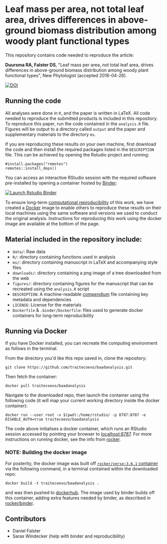 # Leaf mass per area, not total leaf area, drives differences in above-ground biomass distribution among woody plant functional types

This repository contains code needed to reproduce the article:

**Duursma RA, Falster DS**, "Leaf mass per area, not total leaf area, drives differences in above-ground biomass distribution among woody plant functional types", New Phytologist (accepted 2016-04-28).

[![DOI](https://zenodo.org/badge/11128/RemkoDuursma/baadanalysis.svg)](https://zenodo.org/badge/latestdoi/11128/RemkoDuursma/baadanalysis)

## Running the code

All analyses were done in `R`, and the paper is written in LaTeX. All code needed to reproduce the submitted products is included in this repository. To reproduce this paper, run the code contained in the `analysis.R` file. Figures will be output to a directory called `output` and the paper and supplementary materials to the directory `ms`.

If you are reproducing these results on your own machine, first download the code and then install the required packages listed in the `DESCRIPTION` file. This can be achieved by opening the Rstudio project and running:

```{r}
#install.packages("remotes")
remotes::install_deps()
```

You can access an interactive RStudio session with the required software pre-installed by opening a container hosted by [Binder](http://mybinder.org): 

[![Launch Rstudio Binder](http://mybinder.org/badge_logo.svg)](https://mybinder.org/v2/gh/traitecoevo/baadanalysis/master?urlpath=rstudio)

To ensure long-term [computational reproducibility](https://www.britishecologicalsociety.org/wp-content/uploads/2017/12/guide-to-reproducible-code.pdf) of this work, we have created a [Docker](http://dockerhub.com) image to enable others to reproduce these results on their local machines using the same software and versions we used to conduct the original analysis. Instructions for reproducing this work using the docker image are available at the bottom of the page. 

## Material included in the repository include:

- `data/`: Raw data
- `R/`: directory containing functions used in analysis
- `ms/`: directory containing manuscript in LaTeX and accompanying style files 
- `downloads/`: directory containing a png image of a tree downloaded from the web
- `figures/`: directory containing figures for the manuscript that can be recreated using the `analysis.R` script
- `DESCRIPTION`: A machine-readable [compendium]() file containing key metadata and dependencies 
- `LICENSE`: License for the materials
- `Dockerfile` & `.binder/Dockerfile`: files used to generate docker containers for long-term reproducibility

## Running via Docker

If you have Docker installed, you can recreate the computing environment as follows in the terminal. 

From the directory you'd like this repo saved in, clone the repository:

```
git clone https://github.com/traitecoevo/baadanalysis.git
```

Then fetch the container:

```
docker pull traitecoevo/baadanalysis
```

Navigate to the downloaded repo, then launch the container using the following code (it will map your current working directory inside the docker container): 

```
docker run --user root -v $(pwd):/home/rstudio/ -p 8787:8787 -e DISABLE_AUTH=true traitecoevo/baadanalysis
```

The code above initialises a docker container, which runs an RStudio session accessed by pointing your browser to [localhost:8787](http://localhost:8787). For more instructions on running docker, see the info from [rocker](https://hub.docker.com/r/rocker/rstudio).

### NOTE: Building the docker image

For posterity, the docker image was built off [`rocker/verse:3.6.1` container](https://hub.docker.com/r/rocker/verse) via the following command, in a terminal contained within the downloaded repo:

```
docker build -t traitecoevo/baadanalysis .
```

and was then pushed to [dockerhub](https://cloud.docker.com/u/traitecoevo/repository/docker/traitecoevo/baadanalysis). The image used by binder builds off this container, adding extra features needed by binder, as described in [rocker/binder](https://hub.docker.com/r/rocker/binder/dockerfile).

## Contributors

  - Daniel Falster
  - Saras Windecker (help with binder and reproducibility)

